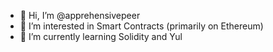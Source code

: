 - 👋 Hi, I’m @apprehensivepeer
- 👀 I’m interested in Smart Contracts (primarily on Ethereum)
- 🌱 I’m currently learning Solidity and Yul

<!---
apprehensivepeer/apprehensivepeer is a ✨ special ✨ repository because its `README.md` (this file) appears on your GitHub profile.
You can click the Preview link to take a look at your changes.
--->
